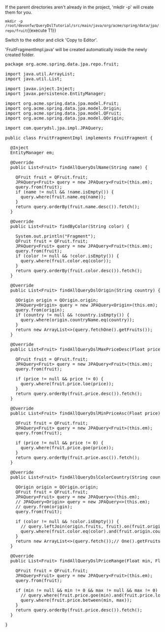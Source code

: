 

If the parent directories aren't already in the project, 'mkdir -p' will create them for you. 

`mkdir -p /root/devonfw/QueryDslTutorial/src/main/java/org/acme/spring/data/jpa/repo/fruit`{{execute T1}}

Switch to the editor and click 'Copy to Editor'. 

'FruitFragmentImpl.java' will be created automatically inside the newly created folder.

<pre class="file" data-filename="devonfw/QueryDslTutorial/src/main/java/org/acme/spring/data/jpa/repo/fruit/FruitFragmentImpl.java">
package org.acme.spring.data.jpa.repo.fruit;

import java.util.ArrayList;
import java.util.List;

import javax.inject.Inject;
import javax.persistence.EntityManager;

import org.acme.spring.data.jpa.model.Fruit;
import org.acme.spring.data.jpa.model.Origin;
import org.acme.spring.data.jpa.model.QFruit;
import org.acme.spring.data.jpa.model.QOrigin;

import com.querydsl.jpa.impl.JPAQuery;

public class FruitFragmentImpl implements FruitFragment {

  @Inject
  EntityManager em;

  @Override
  public List&lt;Fruit&gt; findAllQueryDslName(String name) {

    QFruit fruit = QFruit.fruit;
    JPAQuery&lt;Fruit&gt; query = new JPAQuery&lt;Fruit&gt;(this.em);
    query.from(fruit);
    if (name != null &amp;&amp; !name.isEmpty()) {
      query.where(fruit.name.eq(name));
    }
    return query.orderBy(fruit.name.desc()).fetch();
  }

  @Override
  public List&lt;Fruit&gt; findByColor(String color) {

    System.out.println(&#34;Fragment&#34;);
    QFruit fruit = QFruit.fruit;
    JPAQuery&lt;Fruit&gt; query = new JPAQuery&lt;Fruit&gt;(this.em);
    query.from(fruit);
    if (color != null &amp;&amp; !color.isEmpty()) {
      query.where(fruit.color.eq(color));
    }
    return query.orderBy(fruit.color.desc()).fetch();
  }

  @Override
  public List&lt;Fruit&gt; findAllQueryDslOrigin(String country) {

    QOrigin origin = QOrigin.origin;
    JPAQuery&lt;Origin&gt; query = new JPAQuery&lt;Origin&gt;(this.em);
    query.from(origin);
    if (country != null &amp;&amp; !country.isEmpty()) {
      query.where(origin.countryName.eq(country));
    }
    return new ArrayList&lt;&gt;(query.fetchOne().getFruits());
  }

  @Override
  public List&lt;Fruit&gt; findAllQueryDslMaxPriceDesc(Float price) {

    QFruit fruit = QFruit.fruit;
    JPAQuery&lt;Fruit&gt; query = new JPAQuery&lt;Fruit&gt;(this.em);
    query.from(fruit);

    if (price != null &amp;&amp; price != 0) {
      query.where(fruit.price.loe(price));
    }
    return query.orderBy(fruit.price.desc()).fetch();
  }

  @Override
  public List&lt;Fruit&gt; findAllQueryDslMinPriceAsc(Float price) {

    QFruit fruit = QFruit.fruit;
    JPAQuery&lt;Fruit&gt; query = new JPAQuery&lt;Fruit&gt;(this.em);
    query.from(fruit);

    if (price != null &amp;&amp; price != 0) {
      query.where(fruit.price.goe(price));
    }
    return query.orderBy(fruit.price.asc()).fetch();
  }

  @Override
  public List&lt;Fruit&gt; findAllQueryDslColorCountry(String country, String color) {

    QOrigin origin = QOrigin.origin;
    QFruit fruit = QFruit.fruit;
    JPAQuery&lt;Fruit&gt; query = new JPAQuery&lt;&gt;(this.em);
    // JPAQuery&lt;Origin&gt; query = new JPAQuery&lt;&gt;(this.em);
    // query.from(origin);
    query.from(fruit);

    if (color != null &amp;&amp; !color.isEmpty()) {
      // query.leftJoin(origin.fruits, fruit).on(fruit.origin.eq(origin)).where(origin.countryName.eq(country));
      query.where(fruit.color.eq(color).and(fruit.origin.countryName.eq(country)));
    }
    return new ArrayList&lt;&gt;(query.fetch());// One().getFruits());
  }

  @Override
  public List&lt;Fruit&gt; findAllQueryDslPriceRange(Float min, Float max) {

    QFruit fruit = QFruit.fruit;
    JPAQuery&lt;Fruit&gt; query = new JPAQuery&lt;Fruit&gt;(this.em);
    query.from(fruit);

    if (min != null &amp;&amp; min != 0 &amp;&amp; max != null &amp;&amp; max != 0) {
      // query.where(fruit.price.goe(min).and(fruit.price.loe(max)));
      query.where(fruit.price.between(min, max));
    }
    return query.orderBy(fruit.price.desc()).fetch();
  }

}

</pre>

